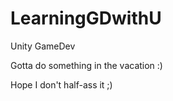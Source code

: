 LearningGDwithU
===============

Unity GameDev

Gotta do something in the vacation :)

Hope I don't half-ass it ;)
